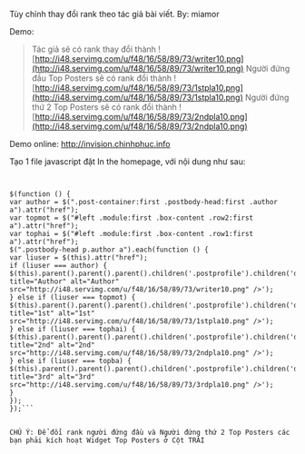 Tùy chỉnh thay đổi rank theo tác giả bài viết.
By: miamor


Demo:

> Tác giả sẽ có rank thay đổi thành
![http://i48.servimg.com/u/f48/16/58/89/73/writer10.png](http://i48.servimg.com/u/f48/16/58/89/73/writer10.png)
> Người đứng đầu Top Posters sẽ có rank đổi thành
![http://i48.servimg.com/u/f48/16/58/89/73/1stpla10.png](http://i48.servimg.com/u/f48/16/58/89/73/1stpla10.png)
> Người đứng thứ 2 Top Posters sẽ có rank đổi thành ![http://i48.servimg.com/u/f48/16/58/89/73/2ndpla10.png](http://i48.servimg.com/u/f48/16/58/89/73/2ndpla10.png)

Demo online: http://invision.chinhphuc.info


Tạo 1 file javascript đặt In the homepage, với nội dung như sau:


```


$(function () {
var author = $(".post-container:first .postbody-head:first .author a").attr("href");
var topmot = $("#left .module:first .box-content .row2:first a").attr("href");
var tophai = $("#left .module:first .box-content .row1:first a").attr("href");
$(".postbody-head p.author a").each(function () {
var liuser = $(this).attr("href");
if (liuser === author) {
$(this).parent().parent().parent().children('.postprofile').children('dl').children('dd:first').children('img:last').replaceWith('<img title="Author" alt="Author" src="http://i48.servimg.com/u/f48/16/58/89/73/writer10.png" />');
} else if (liuser === topmot) {
$(this).parent().parent().parent().children('.postprofile').children('dl').children('dd:first').children('img').replaceWith('<img title="1st" alt="1st" src="http://i48.servimg.com/u/f48/16/58/89/73/1stpla10.png" />');
} else if (liuser === tophai) {
$(this).parent().parent().parent().children('.postprofile').children('dl').children('dd:first').children('img').replaceWith('<img title="2nd" alt="2nd" src="http://i48.servimg.com/u/f48/16/58/89/73/2ndpla10.png" />');
} else if (liuser === topba) {
$(this).parent().parent().parent().children('.postprofile').children('dl').children('dd:first').children('img').replaceWith('<img title="3rd" alt="3rd" src="http://i48.servimg.com/u/f48/16/58/89/73/3rdpla10.png" />');
}
});
});```


CHÚ Ý: Để đổi rank người đứng đầu và Người đứng thứ 2 Top Posters các bạn phải kích hoạt Widget Top Posters ở Cột TRÁI